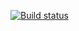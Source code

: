 [![Build status](https://ci.appveyor.com/api/projects/status/da3so9by8vih743k?svg=true)](https://ci.appveyor.com/project/katyakot69/carddeliverypatterns2-5n8eg)